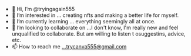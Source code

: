 - 👋 Hi, I’m @tryingagain555
- 👀 I’m interested in ... creating nfts and making a better life for myself.
- 🌱 I’m currently learning ... everything seemingly all at once.
- 💞️ I’m looking to collaborate on ...I don't know, I'm really new and feel unqualified to collaborate. But am willing to listen t osuggestins, advice, etc.
- 📫 How to reach me ...trycanva555@gmail.com

<!---
tryingagain555/tryingagain555 is a ✨ special ✨ repository because its `README.md` (this file) appears on your GitHub profile.
You can click the Preview link to take a look at your changes.
--->
